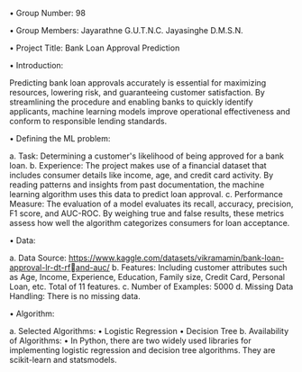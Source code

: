 • Group Number: 98 

• Group Members:  Jayarathne G.U.T.N.C. 
                  Jayasinghe D.M.S.N. 
                  
• Project Title:  Bank Loan Approval Prediction

• Introduction:

Predicting bank loan approvals accurately is essential for maximizing resources, lowering risk, and guaranteeing customer satisfaction. By streamlining the procedure and enabling banks to quickly identify applicants, machine learning models improve operational effectiveness and conform to responsible lending standards.

• Defining the ML problem:

a. Task: Determining a customer's likelihood of being approved for a bank loan.
b. Experience: The project makes use of a financial dataset that includes consumer details like income, age, and credit card activity. By reading patterns and insights from past documentation, the machine learning algorithm uses this data to predict loan approval.
c. Performance Measure: The evaluation of a model evaluates its recall, accuracy, precision, F1 score, and AUC-ROC. By weighing true and false results, these metrics assess how well the algorithm categorizes consumers for loan acceptance.

• Data:

a. Data Source: https://www.kaggle.com/datasets/vikramamin/bank-loan-approval-lr-dt-rfand-auc/
b. Features: Including customer attributes such as Age, Income, Experience, Education, Family size, Credit Card, Personal Loan, etc. Total of 11 features.
c. Number of Examples: 5000
d. Missing Data Handling: There is no missing data.

• Algorithm:

a. Selected Algorithms:
            • Logistic Regression
            • Decision Tree
b. Availability of Algorithms:
            • In Python, there are two widely used libraries for implementing logistic regression and decision tree algorithms. They are scikit-learn and statsmodels.
